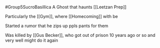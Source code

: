 #Group5SucroBasillica 
A Ghost that haunts [[Leetzan Prep]]

Particularly the [[Gym]], where [[Homecoming]] with be

Started a rumor that he zips up ppls pants for them

Was killed by [[Gus Becker]], who got out of prison 10 years ago or so and very well might do it again